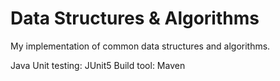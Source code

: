 # Data Structures & Algorithms
My implementation of common data structures and algorithms.

Java
Unit testing: JUnit5
Build tool: Maven
